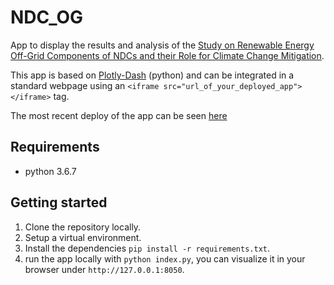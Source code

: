 # NDC_OG
App to display the results and analysis of the [Study on Renewable Energy Off-Grid Components of NDCs and their Role for Climate Change Mitigation](https://reiner-lemoine-institut.de/study-on-renewable-energy-off-grid-components-of-ndcs-and-their-role-for-climate-change-mitigation/). 

This app is based on [Plotly-Dash](https://dash.plot.ly/) (python) and can be integrated in a standard webpage using an `<iframe src="url_of_your_deployed_app"></iframe>` tag.

The most recent deploy of the app can be seen [here](https://rli-ndc-og.herokuapp.com/)

## Requirements

* python 3.6.7

## Getting started

1. Clone the repository locally.
2. Setup a virtual environment. 
3. Install the dependencies `pip install -r requirements.txt`.
4. run the app locally with `python index.py`, you can visualize it in your browser under 
`http://127.0.0.1:8050`.
